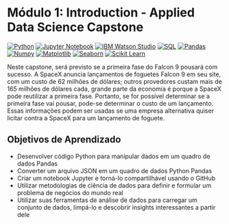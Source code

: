# Módulo 1: Introduction - Applied Data Science Capstone
[![Python](https://img.shields.io/badge/Python-3776AB?style=for-the-badge&logo=python&logoColor=white)](https://www.python.org/)
[![Jupyter Notebook](https://img.shields.io/badge/Jupyter_Notebook-F37626?style=for-the-badge&logo=jupyter&logoColor=white)](https://jupyter.org/)
[![IBM Watson Studio](https://img.shields.io/badge/IBM_Watson_Studio-24A7E0?style=for-the-badge&logo=ibm&logoColor=white)](https://www.ibm.com/cloud/watson-studio)
[![SQL](https://img.shields.io/badge/SQL-4479A1?style=for-the-badge&logo=sql&logoColor=white)](https://pt.wikipedia.org/wiki/SQL)
[![Pandas](https://img.shields.io/badge/Pandas-150458?style=for-the-badge&logo=pandas&logoColor=white)](https://pandas.pydata.org/)
[![Numpy](https://img.shields.io/badge/NumPy-013243?style=for-the-badge&logo=numpy&logoColor=white)](https://numpy.org/)
[![Matplotlib](https://img.shields.io/badge/Matplotlib-3776AB?style=for-the-badge&logo=matplotlib&logoColor=white)](https://matplotlib.org/)
[![Seaborn](https://img.shields.io/badge/Seaborn-4EAE4E?style=for-the-badge&logo=seaborn&logoColor=white)](https://seaborn.pydata.org/)
[![Scikit Learn](https://img.shields.io/badge/Scikit_Learn-F7931E?style=for-the-badge&logo=scikit-learn&logoColor=white)](https://scikit-learn.org/)


Neste capstone, será previsto se a primeira fase do Falcon 9 pousará com sucesso. A SpaceX anuncia lançamentos de foguetes Falcon 9 em seu site, com um custo de 62 milhões de dólares; outros provedores custam mais de 165 milhões de dólares cada, grande parte da economia é porque a SpaceX pode reutilizar a primeira fase. Portanto, se for possível determinar se a primeira fase vai pousar, pode-se determinar o custo de um lançamento. Essas informações podem ser usadas se uma empresa alternativa quiser licitar contra a SpaceX para um lançamento de foguete.

## Objetivos de Aprendizado

- Desenvolver código Python para manipular dados em um quadro de dados Pandas
- Converter um arquivo JSON em um quadro de dados Python Pandas
- Criar um notebook Jupyter e torná-lo compartilhável usando o GitHub
- Utilizar metodologias de ciência de dados para definir e formular um problema de negócios do mundo real
- Utilizar suas ferramentas de análise de dados para carregar um conjunto de dados, limpá-lo e descobrir insights interessantes a partir dele

